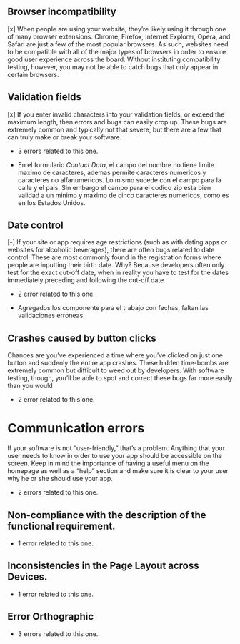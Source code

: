 ## Browser incompatibility

[x] When people are using your website, they’re likely using it through one of many browser
extensions. Chrome, Firefox, Internet Explorer, Opera, and Safari are just a few of the most
popular browsers. As such, websites need to be compatible with all of the major types of
browsers in order to ensure good user experience across the board. Without instituting
compatibility testing, however, you may not be able to catch bugs that only appear in certain
browsers.

## Validation fields

[x] If you enter invalid characters into your validation fields, or exceed the maximum length, then
errors and bugs can easily crop up. These bugs are extremely common and typically not that
severe, but there are a few that can truly make or break your software.

- 3 errors related to this one.

* En el formulario _Contact Data_, el campo del nombre no tiene limite maximo de caracteres, ademas permite
  caracteres numericos y caracteres no alfanumericos. Lo mismo sucede con el campo para la calle y el pais.
  Sin embargo el campo para el codico zip esta bien validad a un minimo y maximo de cinco caracteres numericos, como es en los Estados Unidos.

## Date control

[-] If your site or app requires age restrictions (such as with dating apps or websites for alcoholic
beverages), there are often bugs related to date control. These are most commonly found in
the registration forms where people are inputting their birth date. Why? Because developers
often only test for the exact cut-off date, when in reality you have to test for the dates
immediately preceding and following the cut-off date.

- 2 error related to this one.

* Agregados los componente para el trabajo con fechas, faltan las validaciones erroneas.

## Crashes caused by button clicks

Chances are you’ve experienced a time where you’ve clicked on just one button and suddenly
the entire app crashes. These hidden time-bombs are extremely common but difficult to weed
out by developers. With software testing, though, you’ll be able to spot and correct these bugs
far more easily than you would

- 2 error related to this one.

# Communication errors

If your software is not “user-friendly,” that’s a problem. Anything that your user needs to know
in order to use your app should be accessible on the screen. Keep in mind the importance of
having a useful menu on the homepage as well as a “help” section and make sure it is clear to
your user why he or she should use your app.

- 2 errors related to this one.

## Non-compliance with the description of the functional requirement.

- 1 error related to this one.

## Inconsistencies in the Page Layout across Devices.

- 1 error related to this one.

## Error Orthographic

- 3 errors related to this one.
